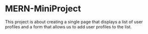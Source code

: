 # MERN-MiniProject
This project is about creating a single page that displays a list of user profiles and a form that allows us to add user profiles to the list. 
